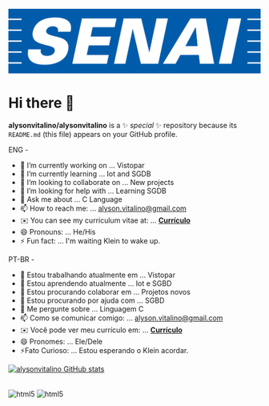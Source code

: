![logo](https://github.com/alysonvitalino/alysonvitalino/blob/main/senai-logo-3.png)

# Hi there 👋


**alysonvitalino/alysonvitalino** is a ✨ _special_ ✨ repository because its `README.md` (this file) appears on your GitHub profile.

ENG -


- 🔭 I’m currently working on ... Vistopar
- 🌱 I’m currently learning ... Iot and SGDB
- 👯 I’m looking to collaborate on ... New projects
- 🤔 I’m looking for help with ... Learning SGDB
- 💬 Ask me about ... C Language
- 📫 How to reach me: ... alyson.vitalino@gmail.com
- ✉️ You can see my curriculum vitae at: ... <a href="https://github.com/alysonvitalino/alysonvitalino/blob/main/Curriculo%20Alyson%20Hian%20Clausen%20Vitalino.pdf" class="nav-link">**Currículo**</a>
- 😄 Pronouns: ... He/His
- ⚡ Fun fact: ... I'm waiting Klein to wake up.

PT-BR -

- 🔭 Estou trabalhando atualmente em ... Vistopar
- 🌱 Estou aprendendo atualmente ... Iot e SGBD
- 👯 Estou procurando colaborar em ... Projetos novos
- 🤔 Estou procurando por ajuda com ... SGBD
- 💬 Me pergunte sobre ... Linguagem C
- 📫 Como se comunicar comigo: ... alyson.vitalino@gmail.com
- ✉️ Você pode ver meu currículo em: ... <a href="https://github.com/alysonvitalino/alysonvitalino/blob/main/Curriculo%20Alyson%20Hian%20Clausen%20Vitalino.pdf" class="nav-link">**Currículo**</a>
- 😄 Pronomes: ... Ele/Dele
- ⚡Fato Curioso: ... Estou esperando o Klein acordar.

</b>

[![alysonvitalino GitHub stats](https://github-readme-stats.vercel.app/api?username=alysonvitalino)](https://github.com/alysonvitalino/github-readme-stats)

<div style ="display: inline-block"><br/>
 <img align="center" alt="html5" src="https://img.shields.io/badge/MySQL-00000F?style=for-the-badge&logo=mysql&logoColor=white"; />
 <img align="center" alt="html5" src="https://img.shields.io/badge/C-00599C?style=for-the-badge&logo=c&logoColor=white"; />

</div>


